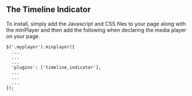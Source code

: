 The Timeline Indicator
------------------------

To install, simply add the Javascript and CSS files to your page along with the
minPlayer and then add the following when declaring the media player on your
page.

```
$('.myplayer').minplayer({
  ...
  ...
  ...
  'plugins': ['timeline_indicator'],
  ...
  ...
  ...
});
```